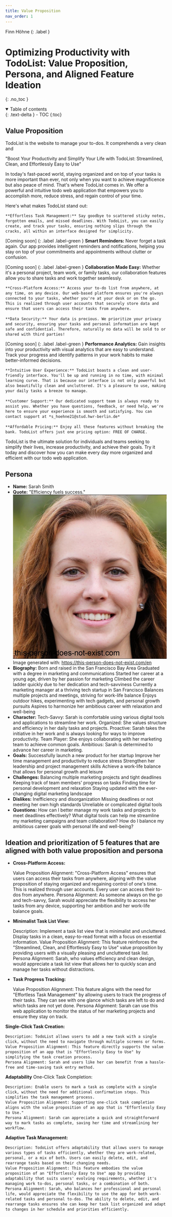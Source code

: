 ```yaml
---
title: Value Proposition
nav_order: 1
---
```


Finn Höhne
{: .label }

# Optimizing Productivity with TodoList: Value Proposition, Persona, and Aligned Feature Ideation
{: .no_toc }

<details open markdown="block">
  <summary>
    Table of contents
  </summary>
  {: .text-delta }
- TOC
{:toc}
</details>

## Value Proposition

TodoList is the website to manage your to-dos. It comprehends a very clean and 

"Boost Your Productivity and Simplify Your Life with TodoList: Streamlined, Clean, and Effortlessly Easy to Use"

In today's fast-paced world, staying organized and on top of your tasks is more important than ever, not only when you want to achieve magnificence but also peace of mind. That's where TodoList comes in. We offer a powerful and intuitive todo web application that empowers you to accomplish more, reduce stress, and regain control of your time.

Here's what makes TodoList stand out:

    **Effortless Task Management:** Say goodbye to scattered sticky notes, forgotten emails, and missed deadlines. With TodoList, you can easily create, and track your tasks, ensuring nothing slips through the cracks, all within an interface designed for simplicity.

[Coming soon]
{: .label .label-green }
    **Smart Reminders:** Never forget a task again. Our app provides intelligent reminders and notifications, helping you stay on top of your commitments and appointments without clutter or confusion.

[Coming soon]
{: .label .label-green }
    **Collaboration Made Easy:** Whether it's a personal project, team work, or family tasks, our collaboration features allow you to share tasks and work together seamlessly.

    **Cross-Platform Access:** Access your to-do list from anywhere, at any time, on any device. Our web-based platform ensures you're always connected to your tasks, whether you're at your desk or on the go. This is realized through user accounts that securely store data and ensure that users can access their tasks from anywhere.

    **Data Security:** Your data is precious. We prioritize your privacy and security, ensuring your tasks and personal information are kept safe and confidential. Therefore, naturally no data will be sold to or shared with third parties!

[Coming soon]
{: .label .label-green }
    **Performance Analytics:** Gain insights into your productivity with visual analytics that are easy to understand. Track your progress and identify patterns in your work habits to make better-informed decisions.

    **Intuitive User Experience:** TodoList boasts a clean and user-friendly interface. You'll be up and running in no time, with minimal learning curve. That is because our interface is not only powerful but also beautifully clean and uncluttered. It's a pleasure to use, making your daily tasks a breeze to manage.

    **Customer Support:** Our dedicated support team is always ready to assist you. Whether you have questions, feedback, or need help, we're here to ensure your experience is smooth and satisfying. You can contact support at *s_hoehne21@stud.hwr-berlin.de*

    **Affordable Pricing:** Enjoy all these features without breaking the bank. TodoList offers just one pricing option: FREE OF CHARGE.

TodoList is the ultimate solution for individuals and teams seeking to simplify their lives, increase productivity, and achieve their goals. Try it today and discover how you can make every day more organized and efficient with our todo web application.


## Persona

+ **Name:** Sarah Smith
+ **Quote:** "Efficiency fuels success."
![PictureSarah Smith](assets/images/PersonaPic.PNG)
  Image generated with: https://this-person-does-not-exist.com/en 
+ **Biography:**     Born and raised in the San Francisco Bay Area
    Graduated with a degree in marketing and communications
    Started her career at a young age, driven by her passion for marketing
    Climbed the career ladder quickly due to her dedication and tech-savviness
    Currently a marketing manager at a thriving tech startup in San Francisco
    Balances multiple projects and meetings, striving for work-life balance
    Enjoys outdoor hikes, experimenting with tech gadgets, and personal growth pursuits
    Aspires to harmonize her ambitious career with relaxation and well-being
+ **Character:**     Tech-Savvy: Sarah is comfortable using various digital tools and applications to streamline her work.
    Organized: She values structure and efficiency in her daily tasks and projects.
    Proactive: Sarah takes the initiative in her work and is always looking for ways to improve productivity.
    Team Player: She enjoys collaborating with her marketing team to achieve common goals.
    Ambitious: Sarah is determined to advance her career in marketing.
+ **Goals:**    Successfully launch a new product for her startup
    Improve her time management and productivity to reduce stress
    Strengthen her leadership and project management skills
    Achieve a work-life balance that allows for personal growth and leisure
+ **Challenges:**    Balancing multiple marketing projects and tight deadlines
    Keeping track of team members' progress on tasks
    Finding time for personal development and relaxation
    Staying updated with the ever-changing digital marketing landscape
+ **Dislikes:**    Inefficiency and disorganization
    Missing deadlines or not meeting her own high standards
    Unreliable or complicated digital tools
+ **Questions:**
    How can I better manage my work tasks and projects to meet deadlines effectively?
    What digital tools can help me streamline my marketing campaigns and team collaboration?
    How do I balance my ambitious career goals with personal life and well-being?

## Ideation and prioritization of 5 features that are aligned with both value proposition and persona

+ **Cross-Platform Access:**

    Value Proposition Alignment: "Cross-Platform Access" ensures that users can access their tasks from anywhere, aligning with the value proposition of staying organized and regaining control of one's time. This is realized through user accounts. Every user can access their to-dos from anywhere.
    Persona Alignment: As someone always on the go and tech-savvy, Sarah would appreciate the flexibility to access her tasks from any device, supporting her ambition and her work-life balance goals.

+ **Minimalist Task List View:**

    Description: Implement a task list view that is minimalist and uncluttered. Display tasks in a clean, easy-to-read format with a focus on essential information.
    Value Proposition Alignment: This feature reinforces the "Streamlined, Clean, and Effortlessly Easy to Use" value proposition by providing users with a visually pleasing and uncluttered task list.
    Persona Alignment: Sarah, who values efficiency and clean design, would appreciate a task list view that allows her to quickly scan and manage her tasks without distractions.

+ **Task Progress Tracking:**

    Value Proposition Alignment: This feature aligns with the need for "Effortless Task Management" by allowing users to track the progress of their tasks. They can see with one glance which tasks are left to do and which tasks are not yet done.
    Persona Alignment: Sarah can use this web application to monitor the status of her marketing projects and ensure they stay on track.

**Single-Click Task Creation:**

    Description: TodoList allows users to add a new task with a single click, without the need to navigate through multiple screens or forms.
    Value Proposition Alignment: This feature directly supports the value proposition of an app that is "Effortlessly Easy to Use" by simplifying the task creation process.
    Persona Alignment: Sarah and users like her can benefit from a hassle-free and time-saving task entry method.

**Adaptability** 
One-Click Task Completion:

    Description: Enable users to mark a task as complete with a single click, without the need for additional confirmation steps. This simplifies the task management process.
    Value Proposition Alignment: Supporting one-click task completion aligns with the value proposition of an app that is "Effortlessly Easy to Use."
    Persona Alignment: Sarah can appreciate a quick and straightforward way to mark tasks as complete, saving her time and streamlining her workflow.

**Adaptive Task Management:**

    Description: TodoList offers adaptability that allows users to manage various types of tasks efficiently, whether they are work-related, personal, or a mix of both. Users can easily delete, edit, and rearrange tasks based on their changing needs.
    Value Proposition Alignment: This feature embodies the value proposition of an "Effortlessly Easy to Use" app by providing adaptability that suits users' evolving requirements, whether it's managing work to-dos, personal tasks, or a combination of both.
    Persona Alignment: Sarah, who balances her professional and personal life, would appreciate the flexibility to use the app for both work-related tasks and personal to-dos. The ability to delete, edit, and rearrange tasks ensures she can keep her task list organized and adapt to changes in her schedule and priorities efficiently.